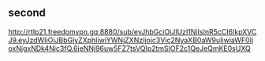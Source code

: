 
## second

http://rtlp21.freedomvpn.gq:8880/sub/eyJhbGciOiJIUzI1NiIsInR5cCI6IkpXVCJ9.eyJzdWIiOiJBbGlyZXphIiwiYWNjZXNzIjoic3Vic2NyaXB0aW9uIiwiaWF0IjoxNjgxNDk4Njc3fQ.6jeNNj96uw5FZ7tsVQIp2tmSlOF2c1QeJeQmKE0sUXQ
